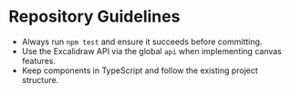 # Repository Guidelines

- Always run `npm test` and ensure it succeeds before committing.
- Use the Excalidraw API via the global `api` when implementing canvas features.
- Keep components in TypeScript and follow the existing project structure.
